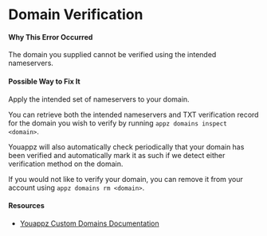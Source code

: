 # Domain Verification

#### Why This Error Occurred

The domain you supplied cannot be verified using the intended nameservers.

#### Possible Way to Fix It

Apply the intended set of nameservers to your domain.

You can retrieve both the intended nameservers and TXT verification record for the domain you wish to verify by running `appz domains inspect <domain>`.

Youappz will also automatically check periodically that your domain has been verified and automatically mark it as such if we detect either verification method on the domain.

If you would not like to verify your domain, you can remove it from your account using `appz domains rm <domain>`.

#### Resources

- [Youappz Custom Domains Documentation](https://youappz.com/docs/concepts/projects/custom-domains)
